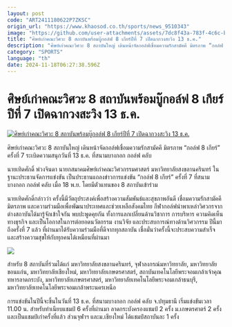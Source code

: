```yaml
---
layout: post
code: "ART2411180622P7ZKSC"
origin_url: "https://www.khaosod.co.th/sports/news_9510343"
image: "https://github.com/user-attachments/assets/7dc8f43a-783f-4c6c-bd6a-cb24f6056e7f"
title: "ศิษย์เก่าคณะวิศวะ 8 สถาบันพร้อมบู๊กอล์ฟ 8 เกียร์ปีที่ 7 เปิดฉากวงสะวิง 13 ธ.ค."
description: "ศิษย์เก่าคณะวิศวะ 8 สถาบันใหญ่ เดินหน้าจัดกอล์ฟเชื่อมความรักสามัคคี มิตรภาพ “กอล์ฟ 8 เกียร์” ครั้งที่ 7 ระเบิดความสนุกวันที่ 13 ธ.ค. ที่บางกอก กอล์ฟ คลับ"
category: "SPORTS"
language: "th"
date: 2024-11-18T06:27:38.596Z
---
```


# ศิษย์เก่าคณะวิศวะ 8 สถาบันพร้อมบู๊กอล์ฟ 8 เกียร์ปีที่ 7 เปิดฉากวงสะวิง 13 ธ.ค.

[![ศิษย์เก่าคณะวิศวะ 8 สถาบันพร้อมบู๊กอล์ฟ 8 เกียร์ปีที่ 7 เปิดฉากวงสะวิง 13 ธ.ค.](https://www.khaosod.co.th/wpapp/uploads/2024/11/8Gear.jpg "ศิษย์เก่าคณะวิศวะ 8 สถาบันพร้อมบู๊กอล์ฟ 8 เกียร์ปีที่ 7 เปิดฉากวงสะวิง 13 ธ.ค.")](https://www.khaosod.co.th/wpapp/uploads/2024/11/8Gear.jpg)

ศิษย์เก่าคณะวิศวะ 8 สถาบันใหญ่ เดินหน้าจัดกอล์ฟเชื่อมความรักสามัคคี มิตรภาพ “กอล์ฟ 8 เกียร์” ครั้งที่ 7 ระเบิดความสนุกวันที่ 13 ธ.ค. ที่สนามบางกอก กอล์ฟ คลับ

นายเทิดศักดิ์ พ่วงจินดา นายกสมาคมศิษย์เก่าคณะวิศวกรรมศาสตร์ มหาวิทยาลัยสงขลานครินทร์ ในฐานะประธานจัดการแข่งขัน เป็นประธานแถลงข่าวการแข่งขัน “กอล์ฟ 8 เกียร์” ครั้งที่ 7 ที่สนามบางกอก กอล์ฟ คลับ เมื่อ 18 พ.ย. โดยมีตัวแทนของ 8 สถาบันเข้าร่วม

นายเทิดศักดิ์กล่าวว่า ครั้งนี้มีวัตถุประสงค์เพื่อสร้างความสัมพันธ์และสุขภาพอันดี เชื่อมความรักสามัคคี มิตรภาพ และความร่วมมือเพื่อพัฒนาประเทศและช่วยเหลือสังคมไทย กีฬากอล์ฟนำพาเหล่าวิศวกรจากต่างสถาบันได้มารู้จักเข้าใจกัน พบปะพูดคุยกัน ทั้งการแลกเปลี่ยนด้านวิชาการ การบริหาร ความคิดเห็นทางธุรกิจ และเป็นโอกาสในการต่อยอดนวัตกรรม งานวิจัย และประสบการณ์ทางด้านวิศวกรรม ปีนี้มาถึงครั้งที่ 7 แล้ว ที่ผ่านมาได้รับความร่วมมือที่ดีจากทุกสถาบัน เชื่อมั่นว่าครั้งนี้จะประสบความสำเร็จ และสร้างความสุขให้กับทุกคนได้เหมือนที่ผ่านมา

![](https://www.khaosod.co.th/wpapp/uploads/2024/11/S__58859531-696x465.jpg)

สำหรับ 8 สถาบันที่ร่วมได้แก่ มหาวิทยาลัยสงขลานครินทร์, จุฬาลงกรณ์มหาวิทยาลัย, มหาวิทยาลัยขอนแก่น, มหาวิทยาลัยเชียงใหม่, มหาวิทยาลัยเกษตรศาสตร์, สถาบันเทคโนโลยีพระจอมเกล้าเจ้าคุณทหารลาดกระบัง, มหาวิทยาลัยเกษตรศาสตร์, มหาวิทยาลัยเทคโนโลยีพระจอมเกล้าธนบุรี, มหาวิทยาลัยเทคโนโลยีพระจอมเกล้าพระนครเหนือ

การแข่งขันในปีนี้จะขึ้นในวันที่ 13 ธ.ค. ที่สนามบางกอก กอล์ฟ คลับ จ.ปทุมธานี เริ่มแข่งขันเวลา 11.00 น. สำหรับทำเนียบแชมป์ 6 ครั้งที่ผ่านมา ลาดกระบังครองแชมป์ 2 ครั้ง ม.เกษตรศาตร์ 2 ครั้ง และเป็นแชมป์เก่าครั้งที่แล้ว ส่วนจุฬาฯ และม.เชียงใหม่ ได้แชมป์สถาบันละ 1 ครั้ง